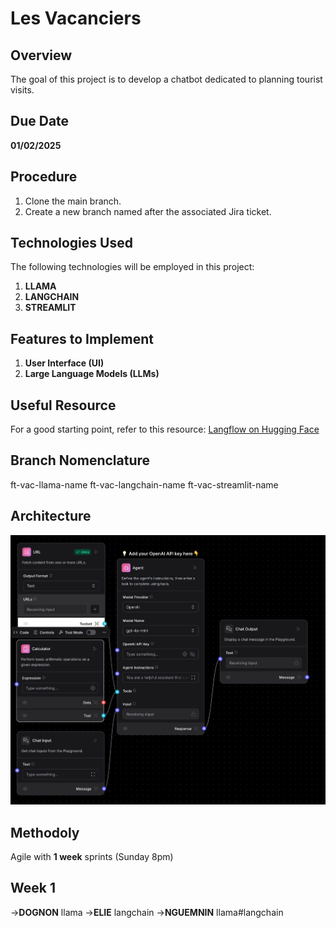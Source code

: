 # Les Vacanciers

## Overview
The goal of this project is to develop a chatbot dedicated to planning tourist visits.

## Due Date
**01/02/2025**

## Procedure
1. Clone the main branch.
2. Create a new branch named after the associated Jira ticket.

## Technologies Used
The following technologies will be employed in this project:
1. **LLAMA**
2. **LANGCHAIN**
3. **STREAMLIT**

## Features to Implement
1. **User Interface (UI)**
2. **Large Language Models (LLMs)**

## Useful Resource
For a good starting point, refer to this resource: [Langflow on Hugging Face](https://huggingface.co/spaces/Langflow/Langflow)

## Branch Nomenclature
ft-vac-llama-name
ft-vac-langchain-name
ft-vac-streamlit-name

## Architecture
![Tourist Planning Chatbot](assets/architecture_image.png "Les Vacanciers")

## Methodoly
Agile with **1 week** sprints (Sunday 8pm)

## Week 1
->**DOGNON** llama
->**ELIE** langchain
->**NGUEMNIN** llama#langchain
